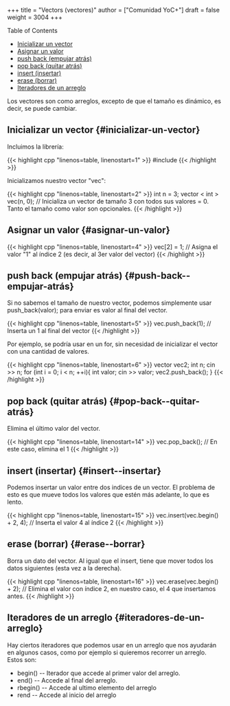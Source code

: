 +++
title = "Vectors (vectores)"
author = ["Comunidad YoC+"]
draft = false
weight = 3004
+++

<div class="ox-hugo-toc toc">
<div></div>

<div class="heading">Table of Contents</div>

- [Inicializar un vector](#inicializar-un-vector)
- [Asignar un valor](#asignar-un-valor)
- [push back (empujar atrás)](#push-back--empujar-atrás)
- [pop back (quitar atrás)](#pop-back--quitar-atrás)
- [insert (insertar)](#insert--insertar)
- [erase (borrar)](#erase--borrar)
- [Iteradores de un arreglo](#iteradores-de-un-arreglo)

</div>
<!--endtoc-->

Los vectores son como arreglos, excepto de que el tamaño es dinámico, es decir, se puede cambiar.


## Inicializar un vector {#inicializar-un-vector}

Incluimos la librería:

{{< highlight cpp "linenos=table, linenostart=1" >}}
#include <vector>
{{< /highlight >}}

Inicializamos nuestro vector "vec":

{{< highlight cpp "linenos=table, linenostart=2" >}}
int n = 3;
vector < int > vec(n, 0); // Inicializa un vector de tamaño 3 con todos sus valores = 0. Tanto el tamaño como valor son opcionales.
{{< /highlight >}}


## Asignar un valor {#asignar-un-valor}

{{< highlight cpp "linenos=table, linenostart=4" >}}
vec[2] = 1; // Asigna el valor "1" al índice 2 (es decir, al 3er valor del vector)
{{< /highlight >}}


## push back (empujar atrás) {#push-back--empujar-atrás}

Si no sabemos el tamaño de nuestro vector, podemos simplemente usar push\_back(valor); para enviar es valor al final del vector.

{{< highlight cpp "linenos=table, linenostart=5" >}}
vec.push_back(1); // Inserta un 1 al final del vector
{{< /highlight >}}

Por ejemplo, se podría usar en un for, sin necesidad de inicializar el vector con una cantidad de valores.

{{< highlight cpp "linenos=table, linenostart=6" >}}
vector <int> vec2;
int n;
cin >> n;
for (int i = 0; i < n; ++i){
    int valor;
    cin >> valor;
    vec2.push_back();
}
{{< /highlight >}}


## pop back (quitar atrás) {#pop-back--quitar-atrás}

Elimina el último valor del vector.

{{< highlight cpp "linenos=table, linenostart=14" >}}
vec.pop_back(); // En este caso, elimina el 1
{{< /highlight >}}


## insert (insertar) {#insert--insertar}

Podemos insertar un valor entre dos indices de un vector. El problema de esto es que mueve todos los valores que estén más adelante, lo que es lento.

{{< highlight cpp "linenos=table, linenostart=15" >}}
vec.insert(vec.begin() + 2, 4); // Inserta el valor 4 al índice 2
{{< /highlight >}}


## erase (borrar) {#erase--borrar}

Borra un dato del vector. Al igual que el insert, tiene que mover todos los datos siguientes (esta vez a la derecha).

{{< highlight cpp "linenos=table, linenostart=16" >}}
vec.erase(vec.begin() + 2); // Elimina el valor con índice 2, en nuestro caso, el 4 que insertamos antes.
{{< /highlight >}}


## Iteradores de un arreglo {#iteradores-de-un-arreglo}

Hay ciertos iteradores que podemos usar en un arreglo que nos ayudarán en algunos casos, como por ejemplo si quieremos recorrer un arreglo. Estos son:

-   begin() -- Iterador que accede al primer valor del arreglo.
-   end() -- Accede al final del arreglo.
-   rbegin() -- Accede al ultimo elemento del arreglo
-   rend -- Accede al inicio del arreglo
